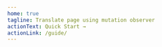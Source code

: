 ```yaml
---
home: true
tagline: Translate page using mutation observer
actionText: Quick Start →
actionLink: /guide/
---
```

